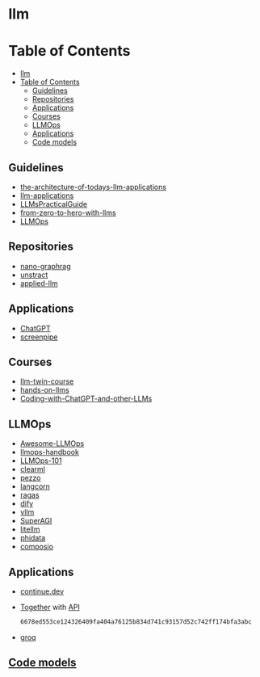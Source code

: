 # llm

# Table of Contents

- [llm](#llm)
- [Table of Contents](#table-of-contents)
  - [Guidelines](#guidelines)
  - [Repositories](#repositories)
  - [Applications](#applications)
  - [Courses](#courses)
  - [LLMOps](#llmops)
  - [Applications](#applications-1)
  - [Code models](#code-models)

## Guidelines

- [the-architecture-of-todays-llm-applications](https://github.blog/ai-and-ml/llms/the-architecture-of-todays-llm-applications/)
- [llm-applications](https://github.com/ray-project/llm-applications)
- [LLMsPracticalGuide](https://github.com/Mooler0410/LLMsPracticalGuide)
- [from-zero-to-hero-with-llms](https://www.louisbouchard.ai/from-zero-to-hero-with-llms/)
- [LLMOps](https://github.com/ksm26/LLMOps)

## Repositories

- [nano-graphrag](https://github.com/gusye1234/nano-graphrag)
- [unstract](https://github.com/Zipstack/unstract)
- [applied-llm](https://github.com/meri-nova/applied-llm)

## Applications

- [ChatGPT](https://github.com/lencx/ChatGPT)
- [screenpipe](https://github.com/mediar-ai/screenpipe)

## Courses

- [llm-twin-course](https://github.com/decodingml/llm-twin-course)
- [hands-on-llms](https://github.com/iusztinpaul/hands-on-llms)
- [Coding-with-ChatGPT-and-other-LLMs](https://github.com/PacktPublishing/Coding-with-ChatGPT-and-other-LLMs)

## LLMOps

- [Awesome-LLMOps](https://github.com/tensorchord/Awesome-LLMOps)
- [llmops-handbook](https://github.com/distantmagic/llmops-handbook)
- [LLMOps-101](https://github.com/0JCRG0/LLMOps-101)
- [clearml](https://github.com/allegroai/clearml)
- [pezzo](https://github.com/pezzolabs/pezzo)
- [langcorn](https://github.com/msoedov/langcorn)
- [ragas](https://github.com/explodinggradients/ragas)
- [dify](https://github.com/langgenius/dify)
- [vllm](https://github.com/vllm-project/vllm)
- [SuperAGI](https://github.com/TransformerOptimus/SuperAGI)
- [litellm](https://github.com/BerriAI/litellm)
- [phidata](https://github.com/phidatahq/phidata)
- [composio](https://github.com/ComposioHQ/composio)

## Applications

- [continue.dev](https://docs.continue.dev/chat/model-setup)
- [Together](https://docs.together.ai/docs/inference-models) with [API](https://api.together.xyz/)
  
  ```txt
  6678ed553ce124326409fa404a76125b834d741c93157d52c742ff174bfa3abc
  ```

- [groq](https://console.groq.com/settings/profile)

## [Code models](https://ollama.com/library?sort=popular&q=code)